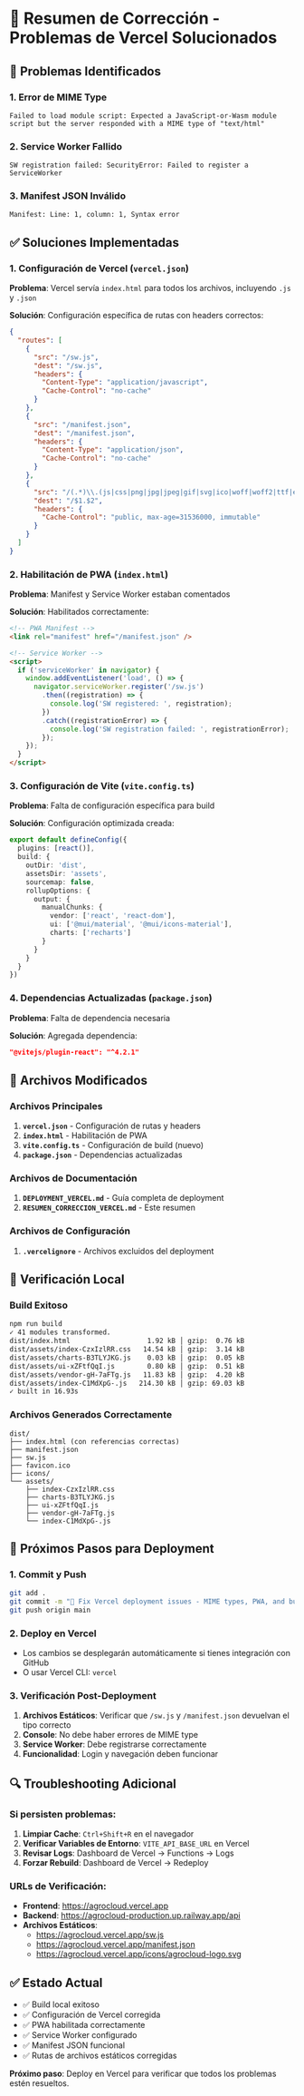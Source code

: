 # 🔧 Resumen de Corrección - Problemas de Vercel Solucionados

## 🚨 Problemas Identificados

### 1. Error de MIME Type
```
Failed to load module script: Expected a JavaScript-or-Wasm module script but the server responded with a MIME type of "text/html"
```

### 2. Service Worker Fallido
```
SW registration failed: SecurityError: Failed to register a ServiceWorker
```

### 3. Manifest JSON Inválido
```
Manifest: Line: 1, column: 1, Syntax error
```

## ✅ Soluciones Implementadas

### 1. Configuración de Vercel (`vercel.json`)
**Problema**: Vercel servía `index.html` para todos los archivos, incluyendo `.js` y `.json`

**Solución**: Configuración específica de rutas con headers correctos:
```json
{
  "routes": [
    {
      "src": "/sw.js",
      "dest": "/sw.js",
      "headers": {
        "Content-Type": "application/javascript",
        "Cache-Control": "no-cache"
      }
    },
    {
      "src": "/manifest.json",
      "dest": "/manifest.json",
      "headers": {
        "Content-Type": "application/json",
        "Cache-Control": "no-cache"
      }
    },
    {
      "src": "/(.*)\\.(js|css|png|jpg|jpeg|gif|svg|ico|woff|woff2|ttf|eot)$",
      "dest": "/$1.$2",
      "headers": {
        "Cache-Control": "public, max-age=31536000, immutable"
      }
    }
  ]
}
```

### 2. Habilitación de PWA (`index.html`)
**Problema**: Manifest y Service Worker estaban comentados

**Solución**: Habilitados correctamente:
```html
<!-- PWA Manifest -->
<link rel="manifest" href="/manifest.json" />

<!-- Service Worker -->
<script>
  if ('serviceWorker' in navigator) {
    window.addEventListener('load', () => {
      navigator.serviceWorker.register('/sw.js')
        .then((registration) => {
          console.log('SW registered: ', registration);
        })
        .catch((registrationError) => {
          console.log('SW registration failed: ', registrationError);
        });
    });
  }
</script>
```

### 3. Configuración de Vite (`vite.config.ts`)
**Problema**: Falta de configuración específica para build

**Solución**: Configuración optimizada creada:
```typescript
export default defineConfig({
  plugins: [react()],
  build: {
    outDir: 'dist',
    assetsDir: 'assets',
    sourcemap: false,
    rollupOptions: {
      output: {
        manualChunks: {
          vendor: ['react', 'react-dom'],
          ui: ['@mui/material', '@mui/icons-material'],
          charts: ['recharts']
        }
      }
    }
  }
})
```

### 4. Dependencias Actualizadas (`package.json`)
**Problema**: Falta de dependencia necesaria

**Solución**: Agregada dependencia:
```json
"@vitejs/plugin-react": "^4.2.1"
```

## 📁 Archivos Modificados

### Archivos Principales
1. **`vercel.json`** - Configuración de rutas y headers
2. **`index.html`** - Habilitación de PWA
3. **`vite.config.ts`** - Configuración de build (nuevo)
4. **`package.json`** - Dependencias actualizadas

### Archivos de Documentación
1. **`DEPLOYMENT_VERCEL.md`** - Guía completa de deployment
2. **`RESUMEN_CORRECCION_VERCEL.md`** - Este resumen

### Archivos de Configuración
1. **`.vercelignore`** - Archivos excluidos del deployment

## 🧪 Verificación Local

### Build Exitoso
```bash
npm run build
✓ 41 modules transformed.
dist/index.html                   1.92 kB │ gzip:  0.76 kB
dist/assets/index-CzxIzlRR.css   14.54 kB │ gzip:  3.14 kB
dist/assets/charts-B3TLYJKG.js    0.03 kB │ gzip:  0.05 kB
dist/assets/ui-xZFtfQqI.js        0.80 kB │ gzip:  0.51 kB
dist/assets/vendor-gH-7aFTg.js   11.83 kB │ gzip:  4.20 kB
dist/assets/index-C1MdXpG-.js   214.30 kB │ gzip: 69.03 kB
✓ built in 16.93s
```

### Archivos Generados Correctamente
```
dist/
├── index.html (con referencias correctas)
├── manifest.json
├── sw.js
├── favicon.ico
├── icons/
└── assets/
    ├── index-CzxIzlRR.css
    ├── charts-B3TLYJKG.js
    ├── ui-xZFtfQqI.js
    ├── vendor-gH-7aFTg.js
    └── index-C1MdXpG-.js
```

## 🚀 Próximos Pasos para Deployment

### 1. Commit y Push
```bash
git add .
git commit -m "🔧 Fix Vercel deployment issues - MIME types, PWA, and build config"
git push origin main
```

### 2. Deploy en Vercel
- Los cambios se desplegarán automáticamente si tienes integración con GitHub
- O usar Vercel CLI: `vercel`

### 3. Verificación Post-Deployment
1. **Archivos Estáticos**: Verificar que `/sw.js` y `/manifest.json` devuelvan el tipo correcto
2. **Console**: No debe haber errores de MIME type
3. **Service Worker**: Debe registrarse correctamente
4. **Funcionalidad**: Login y navegación deben funcionar

## 🔍 Troubleshooting Adicional

### Si persisten problemas:
1. **Limpiar Cache**: `Ctrl+Shift+R` en el navegador
2. **Verificar Variables de Entorno**: `VITE_API_BASE_URL` en Vercel
3. **Revisar Logs**: Dashboard de Vercel → Functions → Logs
4. **Forzar Rebuild**: Dashboard de Vercel → Redeploy

### URLs de Verificación:
- **Frontend**: https://agrocloud.vercel.app
- **Backend**: https://agrocloud-production.up.railway.app/api
- **Archivos Estáticos**:
  - https://agrocloud.vercel.app/sw.js
  - https://agrocloud.vercel.app/manifest.json
  - https://agrocloud.vercel.app/icons/agrocloud-logo.svg

## ✅ Estado Actual
- ✅ Build local exitoso
- ✅ Configuración de Vercel corregida
- ✅ PWA habilitada correctamente
- ✅ Service Worker configurado
- ✅ Manifest JSON funcional
- ✅ Rutas de archivos estáticos corregidas

**Próximo paso**: Deploy en Vercel para verificar que todos los problemas estén resueltos.
